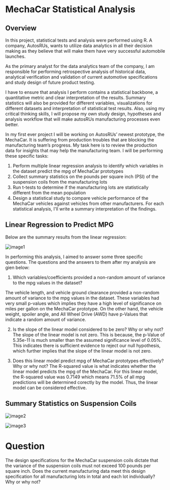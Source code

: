 # MechaCar Statistical Analysis

## Overview

In this project, statistical tests and analysis were performed using R. A company,  AutosRUs, wants to utilize data analytics in all their decision making as they believe that will make them have very successful automobile launches. 

As the primary analyst for the data analytics team of the company, I am responsible for  performing  retrospective analysis of historical data, analytical verification and validation of current automotive specifications and study design of future product testing.
 
I have to ensure that analysis I perform contains a statistical backbone, a quantitative metric and clear interpretation of the results. Summary statistics will also be provided for different variables, visualizations for different datasets and interpretation of statistical test results. Also, using my critical thinking skills, I will propose my own study design,  hypotheses and analysis workflow that will make autosRUs manufacturing processes even better. 

In my first ever project I will be working on AutosRUs’ newest prototype, the MechaCar. It is suffering from production troubles that are blocking the manufacturing team’s progress. My task here is to review the production data for insights that may help the manufacturing team. I will be performing these specific tasks:
1. Perform multiple linear regression analysis to identify which variables in the dataset predict the mpg of MechaCar prototypes
2. Collect summary statistics on the pounds per square inch (PSI) of the suspension coils from the manufacturing lots
3. Run t-tests to determine if the manufacturing lots are statistically different from the mean population
4. Design a statistical study to compare vehicle performance of the MechaCar vehicles against vehicles from other manufacturers. For each statistical analysis, I'll write a summary interpretation of the findings.

## Linear Regression to Predict MPG
Below are the summary results from the linear regression:

![image1](https://github.com/GerlechJen/MechaCar_Statistical_Analysis/blob/main/Images/deliverable1_results.png)

In performing this analysis, I aimed to answer some three specific questions. The questions and the answers  to them after my analysis are gien below:

1. Which variables/coefficients provided a non-random amount of variance to the mpg values in the dataset?

The vehicle length, and vehicle ground clearance provided a non-random amount of variance to the mpg values in the dataset. These variables had very small p-values which implies they have a high level of significance on miles per gallon on the MechaCar prototype. On the other hand, the vehicle weight, spoiler angle, and All Wheel Drive (AWD) have p-Values that indicate a random amount of variance. 


2. Is the slope of the linear model considered to be zero? Why or why not?
The slope of the linear model is not zero. This is because, the p-Value of 5.35e-11 is much smaller than the assumed significance level of 0.05%. This indicates there is sufficient evidence to reject our null hypothesis, which further implies that the slope of the linear model is not zero.

3. Does this linear model predict mpg of MechaCar prototypes effectively? Why or why not?
The R-squared value is what indicates whether the linear model predicts the mpg of the MechaCar. For this linear model, the R-squared value was 0.7149 which means 71.5% of all mpg predictions will be determined corectly by the model. Thus, the linear model can be considered effective.

## Summary Statistics on Suspension Coils

![image2](https://github.com/GerlechJen/MechaCar_Statistical_Analysis/blob/main/Images/total_summary.png)

![image3](https://github.com/GerlechJen/MechaCar_Statistical_Analysis/blob/main/Images/lot_summary.png)

# Question
The design specifications for the MechaCar suspension coils dictate that the variance of the suspension coils must not exceed 100 pounds per square inch. Does the current manufacturing data meet this design specification for all manufacturing lots in total and each lot individually? Why or why not?

